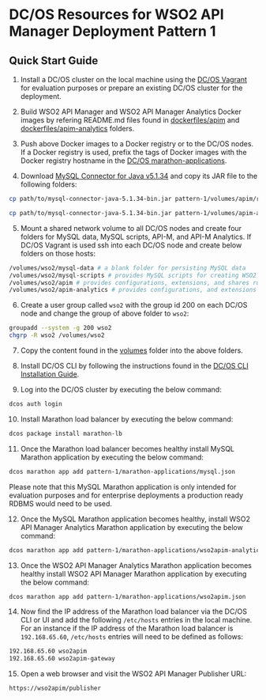 # DC/OS Resources for WSO2 API Manager Deployment Pattern 1

## Quick Start Guide

1. Install a DC/OS cluster on the local machine using the [DC/OS Vagrant](https://github.com/dcos/dcos-vagrant) 
for evaluation purposes or prepare an existing DC/OS cluster for the deployment.

2. Build WSO2 API Manager and WSO2 API Manager Analytics Docker images by 
refering README.md files found in [dockerfiles/apim](../dockerfiles/apim) 
and [dockerfiles/apim-analytics](../dockerfiles/apim-analytics) folders.

3. Push above Docker images to a Docker registry or to the DC/OS nodes. If 
a Docker registry is used, prefix the tags of Docker images with the Docker 
registry hostname in the [DC/OS marathon-applications](marathon-applications/).

4. Download [MySQL Connector for Java v5.1.34](https://downloads.mysql.com/archives/c-j/) 
and copy its JAR file to the following folders:

````bash
cp path/to/mysql-connector-java-5.1.34-bin.jar pattern-1/volumes/apim/repository/components/lib/mysql-connector-java-5.1.34-bin.jar

cp path/to/mysql-connector-java-5.1.34-bin.jar pattern-1/volumes/apim-analytics/repository/components/lib/mysql-connector-java-5.1.34-bin.jar
````

5. Mount a shared network volume to all DC/OS nodes and create four folders 
for MySQL data, MySQL scripts, API-M, and API-M Analytics. If DC/OS Vagrant is used ssh 
into each DC/OS node and create below folders on those hosts:

````bash
/volumes/wso2/mysql-data # a blank folder for persisting MySQL data
/volumes/wso2/mysql-scripts # provides MySQL scripts for creating WSO2 API-M and API-M Analytics databases
/volumes/wso2/apim # provides configurations, extensions, and shares runtime artifacts of the API-M containers
/volumes/wso2/apim-analytics # provides configurations, and extensions to the API-M Analytics containers
````

6. Create a user group called ```wso2``` with the group id 200 on each DC/OS node 
and change the group of above folder to ```wso2```:

````bash
groupadd --system -g 200 wso2
chgrp -R wso2 /volumes/wso2
````

7. Copy the content found in the [volumes](volumes/) folder into the above folders.

8. Install DC/OS CLI by following the instructions found in the 
[DC/OS CLI Installation Guide](https://docs.mesosphere.com/1.10/cli/install/).

9. Log into the DC/OS cluster by executing the below command:

````bash
dcos auth login
````

10. Install Marathon load balancer by executing the below command:

````bash
dcos package install marathon-lb
````

11. Once the Marathon load balancer becomes healthy install MySQL Marathon
application by executing the below command:

````bash
dcos marathon app add pattern-1/marathon-applications/mysql.json
````

Please note that this MySQL Marathon application is only intended for 
evaluation purposes and for enterprise deployments a production ready 
RDBMS would need to be used.

12. Once the MySQL Marathon application becomes healthy, install WSO2 
API Manager Analytics Marathon application by executing the below command:

````bash
dcos marathon app add pattern-1/marathon-applications/wso2apim-analytics.json
````

13. Once the WSO2 API Manager Analytics Marathon application becomes 
healthy install WSO2 API Manager Marathon application by executing 
the below command:

````bash
dcos marathon app add pattern-1/marathon-applications/wso2apim.json
````

14. Now find the IP address of the Marathon load balancer via the DC/OS 
CLI or UI and add the following ```/etc/hosts``` entries in the local machine. 
For an instance if the IP address of the Marathon load balancer is 
```192.168.65.60```, ```/etc/hosts``` entries will need to be defined as follows:

````bash
192.168.65.60 wso2apim
192.168.65.60 wso2apim-gateway
````

15. Open a web browser and visit the WSO2 API Manager Publisher URL:

````bash
https://wso2apim/publisher
````